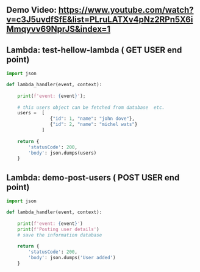 
## Demo Video: https://www.youtube.com/watch?v=c3J5uvdfSfE&list=PLruLATXv4pNz2RPn5X6iMmqyvv69NprJS&index=1

## Lambda: test-hellow-lambda ( GET USER end point)

```python
import json

def lambda_handler(event, context):
    
    print(f'event: {event}');
    
    # this users object can be fetched from database  etc.
    users =  [
                {"id": 1, "name": "john dove"}, 
                {"id": 2, "name": "michel wats"}
             ]
        
    return {
        'statusCode': 200,
        'body': json.dumps(users)
    }

```

## Lambda: demo-post-users ( POST USER end point)

```python
import json

def lambda_handler(event, context):
    
    print(f'event: {event}')
    print(f'Posting user details')
    # save the information database
    
    return {
        'statusCode': 200,
        'body': json.dumps('User added')
    }

```
